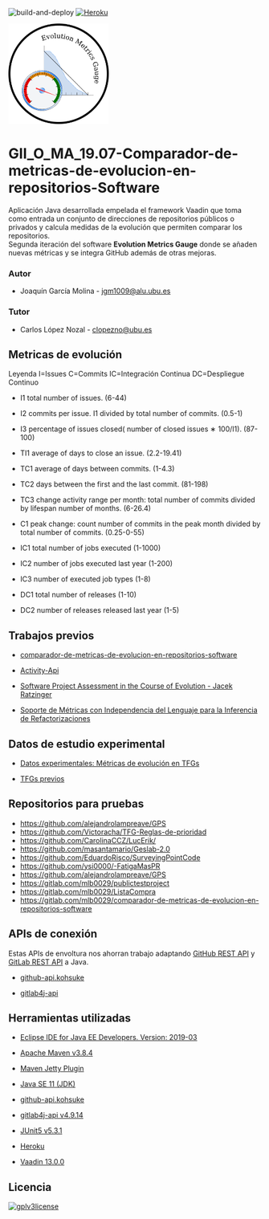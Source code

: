 ![build-and-deploy](https://github.com/Joaquin-GM/GII_O_MA_19.07-Comparador-de-metricas-de-evolucion-en-repositorios-Software/actions/workflows/maven.yml/badge.svg)
[![Heroku](http://heroku-badge.herokuapp.com/?app=evolution-metrics-v2&style=flat&svg=1)](https://evolution-metrics-v2.herokuapp.com/)

<img src="https://github.com/Joaquin-GM/GII_O_MA_19.07-Comparador-de-metricas-de-evolucion-en-repositorios-Software/blob/main/Memoria/img/_LOGOAPP.png" alt="logo" width="200" height="200" />

# GII_O_MA_19.07-Comparador-de-metricas-de-evolucion-en-repositorios-Software 

Aplicación Java desarrollada empelada el framework Vaadin que toma como entrada un conjunto de direcciones de repositorios públicos o privados y calcula  medidas de la evolución que permiten comparar los repositorios.</br>
Segunda iteración del software **Evolution Metrics Gauge** donde se añaden nuevas métricas y se integra GitHub además de otras mejoras.

### Autor

- Joaquín García Molina - [jgm1009@alu.ubu.es](mailto:jgm1009@alu.ubu.es)

### Tutor

- Carlos López Nozal - [clopezno@ubu.es](mailto:clopezno@ubu.es)


## Metricas de evolución

Leyenda I=Issues C=Commits IC=Integración Continua DC=Despliegue Continuo 
   
*   I1 total number of issues. (6-44)

*   I2  commits  per  issue.  I1  divided  by  total  number  of commits. (0.5-1)

*   I3 percentage of issues closed( number of closed issues ∗ 100/I1). (87-100)

*   TI1 average of days to close an issue. (2.2-19.41)

*   TC1 average of days between commits. (1-4.3)

*   TC2 days between the first and the last commit. (81-198)

*   TC3 change activity range per month: total number of commits divided by lifespan number of months. (6-26.4)

*   C1 peak change: count number of commits in the peak month divided by total number of commits. (0.25-0-55)

*   IC1 total number of jobs executed (1-1000)

*   IC2 number of jobs executed last year (1-200)

*   IC3 number of executed job types  (1-8)

*   DC1 total number of releases (1-10)

*   DC2 number of releases released last year (1-5)

## Trabajos previos

*   [comparador-de-metricas-de-evolucion-en-repositorios-software](https://gitlab.com/mlb0029/comparador-de-metricas-de-evolucion-en-repositorios-software)

*   [Activity-Api](https://github.com/dba0010/Activiti-Api )

*   [Software Project Assessment in the Course of Evolution -  Jacek Ratzinger](http://www.inf.usi.ch/jazayeri/docs/Thesis_Jacek_Ratzinger.pdf)
   
*   [Soporte de Métricas con Independencia del Lenguaje para la Inferencia de Refactorizaciones](https://www.researchgate.net/profile/Yania_Crespo/publication/221595114_Soporte_de_Metricas_con_Independencia_del_Lenguaje_para_la_Inferencia_de_Refactorizaciones/links/09e4150b5f06425e32000000/Soporte-de-Metricas-con-Independencia-del-Lenguaje-para-la-Inferencia-de-Refactorizaciones.pdf)


## Datos de estudio experimental

*   [Datos experimentales: Métricas de evolución en TFGs](https://github.com/clopezno/clopezno.github.io/blob/master/agile_practices_experiment/DataSet_EvolutionSoftwareMetrics_FYP.csv)

*  [TFGs previos](https://github.com/Joaquin-GM/GII_O_MA_19.07-Comparador-de-metricas-de-evolucion-en-repositorios-Software/tree/0032466f20aba15fe562f90fa7d8a7300673af15/utils-analysis)

## Repositorios para pruebas

*  https://github.com/alejandrolampreave/GPS
*  https://github.com/Victoracha/TFG-Reglas-de-prioridad
*  https://github.com/CarolinaCCZ/LucErik/
*  https://github.com/masantamario/Geslab-2.0
*  https://github.com/EduardoRisco/SurveyingPointCode
*  https://github.com/ysi0000/-FatigaMasPR
*  https://github.com/alejandrolampreave/GPS
*  https://gitlab.com/mlb0029/publictestproject
*  https://gitlab.com/mlb0029/ListaCompra
*  https://gitlab.com/mlb0029/comparador-de-metricas-de-evolucion-en-repositorios-software


## APIs de conexión 
Estas APIs de envoltura nos ahorran trabajo adaptando [GitHub REST API](https://docs.github.com/es/rest) y [GitLab REST API](https://docs.gitlab.com/ee/api/) a Java.

*   [github-api.kohsuke](https://github-api.kohsuke.org/)

*   [gitlab4j-api](https://github.com/gmessner/gitlab4j-api)

## Herramientas utilizadas

*   [Eclipse IDE for Java EE Developers. Version: 2019-03](https://www.eclipse.org/)

*   [Apache Maven v3.8.4](https://maven.apache.org/)

*   [Maven Jetty Plugin](https://mvnrepository.com/artifact/org.eclipse.jetty/jetty-maven-plugin/9.4.36.v20210114)

*   [Java SE 11 (JDK)](https://www.oracle.com/technetwork/java/javase/overview/index.html)

*   [github-api.kohsuke](https://github-api.kohsuke.org/)

*   [gitlab4j-api v4.9.14](https://github.com/gmessner/gitlab4j-api)

*   [JUnit5 v5.3.1](https://junit.org/junit5/)

*   [Heroku](https://www.heroku.com/)

*   [Vaadin 13.0.0](https://vaadin.com/)

## Licencia
[<img src="https://www.gnu.org/graphics/gplv3-with-text-136x68.png" alt="gplv3license" width="100"  />](https://www.gnu.org/licenses/gpl-3.0.html)
